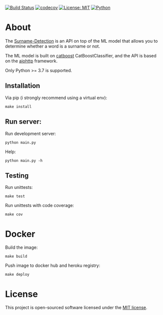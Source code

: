 [![Build Status](https://travis-ci.com/rugleb/surname-detection.svg?branch=master)](https://travis-ci.com/rugleb/surname-detection)
[![codecov](https://codecov.io/gh/rugleb/surname-detection/branch/master/graph/badge.svg)](https://codecov.io/gh/rugleb/surname-detection)
[![License: MIT](https://img.shields.io/badge/License-MIT-yellow.svg)](https://github.com/rugleb/surname-detection/blob/master/LICENSE)
[![Python](https://img.shields.io/badge/Python-3.7%20%7C%203.8-green)](https://www.python.org/)

# About

The [Surname-Detection](https://github.com/rugleb/surname-detection) is an API on top of the ML model that allows you to determine whether a word is a surname or not.

The ML model is built on [catboost](https://github.com/catboost/catboost) CatBoostClassifier, and the API is based on the [aiohttp](https://github.com/aio-libs/aiohttp) framework.

Only Python >= 3.7 is supported.

## Installation

Via pip (i strongly recommend using a virtual env):

```shell script
make install
```

## Run server:

Run development server:

```shell script
python main.py
```

Help:

```shell script
python main.py -h
```

## Testing

Run unittests:

```shell script
make test
```

Run unittests with code coverage:
```shell script
make cov
```

# Docker

Build the image:

```shell script
make build
```

Push image to docker hub and heroku registry:

```shell script
make deploy
```

# License

This project is open-sourced software licensed under the [MIT license](https://github.com/rugleb/surname-detection/blob/master/LICENSE).

